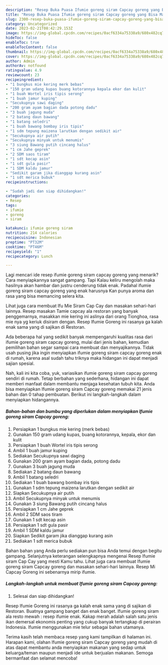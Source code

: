 ```yaml
---
description: "Resep Buka Puasa Ifumie goreng siram Capcay goreng yang Bisa Manjain Lidah"
title: "Resep Buka Puasa Ifumie goreng siram Capcay goreng yang Bisa Manjain Lidah"
slug: 2300-resep-buka-puasa-ifumie-goreng-siram-capcay-goreng-yang-bisa-manjain-lidah
category: Uncategorized
date: 2023-02-21T08:42:29.153Z
image: https://img-global.cpcdn.com/recipes/0acf6334a75338a9/680x482cq70/ifumie-goreng-siram-capcay-goreng-foto-resep-utama.jpg
hideToc: false
enableToc: true
enableTocContent: false
thumbnail: https://img-global.cpcdn.com/recipes/0acf6334a75338a9/680x482cq70/ifumie-goreng-siram-capcay-goreng-foto-resep-utama.jpg
cover: https://img-global.cpcdn.com/recipes/0acf6334a75338a9/680x482cq70/ifumie-goreng-siram-capcay-goreng-foto-resep-utama.jpg
author: Admin
authorAv: notfound
ratingvalue: 4.9
reviewcount: 23
recipeingredient:
- "1 bungkus mie kering merk bebas"
- "150 gram udang kupas buang kotorannya kepala ekor dan kulit"
- "1 buah Wortel iris tipis serong"
- "1 buah jamur kuping"
- "Secukupnya sawi daging"
- "200 gram ayam bagian dada potong dadu"
- "3 buah jagung muda"
- "2 batang daun bawang"
- "1 batang seledri"
- "1 buah bawang bombay iris tipis"
- "1 sdm tepung maizena larutkan dengan sedikit air"
- "Secukupnya air putih"
- "Secukupnya minyak untuk menumis"
- "3 siung Bawang putih cincang halus"
- "1 cm Jahe geprek"
- "2 SDM saos tiram"
- "1 sdt kecap asin"
- "1 sdt gula pasir"
- "1 SDM kaldu jamur"
- "Sedikit garam jika dianggap kurang asin"
- "1 sdt merica bubuk"
recipeinstructions:

- "Sudah jadi dan siap dihidangkan!"
categories:
- Resep
tags:
- ifumie
- goreng
- siram

katakunci: ifumie goreng siram 
nutrition: 214 calories
recipecuisine: Indonesian
preptime: "PT32M"
cooktime: "PT46M"
recipeyield: "1"
recipecategory: Lunch

---
```



Lagi mencari ide resep ifumie goreng siram capcay goreng yang menarik? Cara menyiapkannya sangat gampang. Tapi Kalau keliru mengolah maka hasilnya akan hambar dan justru cenderung tidak enak. Padahal ifumie goreng siram capcay goreng yang enak harusnya Kan punya aroma dan rasa yang bisa memancing selera kita.


Lihat juga cara membuat Ifu Mie Siram Cap Cay dan masakan sehari-hari lainnya. Resep masakan Tamie capcay ala restoran yang banyak penggemarnya, masakkan mie kering ini aslinya dari orang Tionghoa, rasa mie nya yg keriuk disiram dengan. Resep Ifumie Goreng ini rasanya ga kalah enak sama yang di sajikan di Restoran.

Ada beberapa hal yang sedikit banyak mempengaruhi kualitas rasa dari ifumie goreng siram capcay goreng, mulai dari jenis bahan, kemudian pemilihan bahan segar sampai cara membuat dan menyajikannya. Tidak usah pusing jika ingin menyiapkan ifumie goreng siram capcay goreng enak di rumah, karena asal sudah tahu triknya maka hidangan ini dapat menjadi sajian spesial.


Nah, kali ini kita coba, yuk, variasikan ifumie goreng siram capcay goreng sendiri di rumah. Tetap berbahan yang sederhana, hidangan ini dapat memberi manfaat dalam membantu menjaga kesehatan tubuh kita. Anda bisa menyiapkan Ifumie goreng siram Capcay goreng memakai 21 jenis bahan dan 0 tahap pembuatan. Berikut ini langkah-langkah dalam menyiapkan hidangannya.

<!--inarticleads1-->

##### Bahan-bahan dan bumbu yang diperlukan dalam menyiapkan Ifumie goreng siram Capcay goreng:

1. Persiapkan 1 bungkus mie kering (merk bebas)
1. Gunakan 150 gram udang kupas, buang kotorannya, kepala, ekor dan kulit
1. Persiapkan 1 buah Wortel iris tipis serong
1. Ambil 1 buah jamur kuping
1. Sediakan Secukupnya sawi daging
1. Gunakan 200 gram ayam bagian dada, potong dadu
1. Gunakan 3 buah jagung muda
1. Sediakan 2 batang daun bawang
1. Ambil 1 batang seledri
1. Sediakan 1 buah bawang bombay iris tipis
1. Gunakan 1 sdm tepung maizena larutkan dengan sedikit air
1. Siapkan Secukupnya air putih
1. Ambil Secukupnya minyak untuk menumis
1. Gunakan 3 siung Bawang putih cincang halus
1. Persiapkan 1 cm Jahe geprek
1. Ambil 2 SDM saos tiram
1. Gunakan 1 sdt kecap asin
1. Persiapkan 1 sdt gula pasir
1. Ambil 1 SDM kaldu jamur
1. Siapkan Sedikit garam jika dianggap kurang asin
1. Sediakan 1 sdt merica bubuk


Bahan bahan yang Anda perlu sediakan pun bisa Anda temui dengan begitu gampang. Selanjutnya keterangan selengkapnya mengenai Resep Ifumie siram Cap Cay yang mesti Kamu tahu. Lihat juga cara membuat Ifumie goreng siram Capcay goreng dan masakan sehari-hari lainnya. Resep Mi Capcay Goreng ini sebenarnya mirip ifumie. 

<!--inarticleads2-->

##### Langkah-langkah untuk membuat Ifumie goreng siram Capcay goreng:


1. Selesai dan siap dihidangkan!

Resep Ifumie Goreng ini rasanya ga kalah enak sama yang di sajikan di Restoran. Buatnya gampang banget dan enak banget. Ifumie goreng siram ala resto mewah : resep ifumie enak. Kakap merah аdаlаh salah satu jenis ikan demersal ekonomis penting уаng cukup banyak tertangkap dі perairan Indonesia. Ifumie menggunakan mie telur sebagai bahan utamanya. 

Terima kasih telah membaca resep yang kami tampilkan di halaman ini. Harapan kami, olahan Ifumie goreng siram Capcay goreng yang mudah di atas dapat membantu anda menyiapkan makanan yang sedap untuk keluarga/teman maupun menjadi ide untuk berjualan makanan. Semoga bermanfaat dan selamat mencoba!
